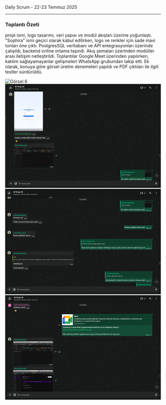 Daily Scrum - 22-23 Temmuz 2025

---

### Toplantı Özeti
proje ismi, logo tasarımı, veri yapısı ve modül akışları üzerine yoğunlaştı. "Sophira" ismi geçici olarak kabul edilirken, logo ve renkler için sade mavi tonları öne çıktı. PostgresSQL veritabanı ve API entegrasyonları üzerinde çalışıldı, backend online ortama taşındı. Akış şemaları üzerinden modüller arası iletişim netleştirildi. Toplantılar Google Meet üzerinden yapılırken, katılım sağlayamayanlar gelişmeleri WhatsApp grubundan takip etti. Ek olarak, konuya göre görsel üretim denemeleri yapıldı ve PDF çıktıları ile ilgili testler sürdürüldü.


![Görsel 6](https://github.com/meltem12344/Bootcamp2025/blob/main/bootcampFiles/sprinThree/dailyScrum/screenshots/8.png?raw=true)
![Görsel 7](https://github.com/meltem12344/Bootcamp2025/blob/main/bootcampFiles/sprintThree/dailyScrum/screenshots/9.png?raw=true)
![Görsel 8](https://github.com/meltem12344/Bootcamp2025/blob/main/bootcampFiles/sprintThree/dailyScrum/screenshots/10.png?raw=true)
![Görsel 8](https://github.com/meltem12344/Bootcamp2025/blob/main/bootcampFiles/sprintThree/dailyScrum/screenshots/11.png?raw=true)









